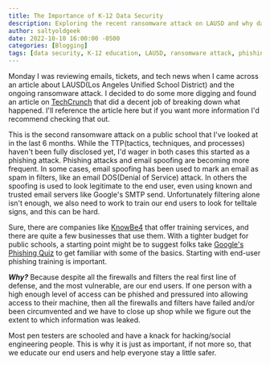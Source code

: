 ```yaml
---
title: The Importance of K-12 Data Security
description: Exploring the recent ransomware attack on LAUSD and why data security in K-12 education is crucial. Learn how end-user training can prevent cyber threats
author: saltyoldgeek
date: 2022-10-10 16:00:00 -0500
categories: [Blogging]
tags: [data security, K-12 education, LAUSD, ransomware attack, phishing, email spoofing, end-user training, cybersecurity, KnowBe4, Google's Phishing Quiz, public schools, tech in education]
---
```


Monday I was reviewing emails, tickets, and tech news when I came across an article about LAUSD(Los Angeles Unified School District) and the ongoing ransomware attack. I decided to do some more digging and found an article on [TechCrunch](https://techcrunch.com/2022/10/03/los-angeles-school-district-ransomware-data/?guccounter=1) that did a decent job of breaking down what happened. I'll reference the article here but if you want more information I'd recommend checking that out.

This is the second ransomware attack on a public school that I've looked at in the last 6 months. While the TTP(tactics, techniques, and processes) haven't been fully disclosed yet, I'd wager in both cases this started as a phishing attack. Phishing attacks and email spoofing are becoming more frequent. In some cases, email spoofing has been used to mark an email as spam in filters, like an email DOS(Denial of Service) attack. In others the spoofing is used to look legitimate to the end user, even using known and trusted email servers like Google's SMTP send. Unfortunately filtering alone isn't enough, we also need to work to train our end users to look for telltale signs, and this can be hard.

Sure, there are companies like [KnowBe4](https://www.knowbe4.com/) that offer training services, and there are quite a few businesses that use them. With a tighter budget for public schools, a starting point might be to suggest folks take [Google's Phishing Quiz](https://phishingquiz.withgoogle.com/) to get familiar with some of the basics. Starting with end-user phishing training is important.

***Why?*** Because despite all the firewalls and filters the real first line of defense, and the most vulnerable, are our end users. If one person with a high enough level of access can be phished and pressured into allowing access to their machine, then all the firewalls and filters have failed and/or been circumvented and we have to close up shop while we figure out the extent to which information was leaked.

Most pen testers are schooled and have a knack for hacking/social engineering people. This is why it is just as important, if not more so, that we educate our end users and help everyone stay a little safer.
